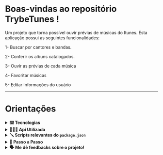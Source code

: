 # Boas-vindas ao repositório TrybeTunes !

Um projeto que torna possível ouvir prévias de músicas do Itunes. Esta aplicação possui as seguintes funcionalidades:

1- Buscar por cantores e bandas.

2- Conferir os albuns catalogados.

3- Ouvir as prévias de cada música

4- Favoritar músicas

5- Editar informações do usuário

---
# Orientações

<details>
  <summary>
    <strong>⌨️ Tecnologias</strong>
  </summary>
  
  - **ReactJS**
  
  - **CSS**
  
  - **Typescript**

</details>

<details>
  <summary>
    <strong>🕵🏽‍♀️ Api Utilizada</strong>
  </summary>
  
  - [API](https://developer.apple.com/library/archive/documentation/AudioVideo/Conceptual/iTuneSearchAPI/Searching.html)

</details>

<details>
  <summary>
    <strong>🪛 Scripts relevantes do <code>package.json</code></strong>
  </summary><br>

  - `start`: Roda a aplicação;
    - *uso (na raiz do projeto): `npm start`*

</details>

<details>
  <summary>
    <strong>🤝 Passo a Passo</strong>
  </summary><br>

  1. Clone o repositório

  - Use o comando: `git clone git@github.com:msennaa/trybetunesTS.git`
  - Entre na pasta do repositório que você acabou de clonar:
    - `cd trybetunesTS`

  2. Instale as dependências

  - Para isso, use o seguinte comando: `npm install`
  
  3. Subindo a aplicação

  - Para isso, use o seguinte comando na raiz do projeto: `npm start`
  
  </details>  
  
<details>
  <summary>
    <strong>🗣 Me dê feedbacks sobre o projeto!</strong>
  </summary><br>

  Qualquer tipo de feedback é bem vindo para que eu possa continuar melhorando. 
   - **senamatheusjob@gmail.com**

</details>
